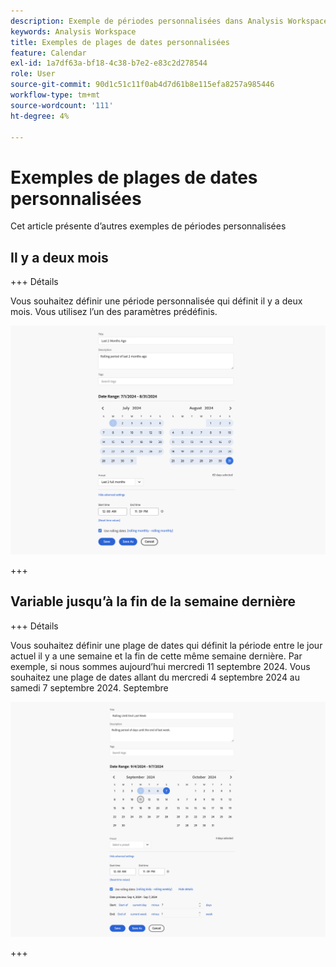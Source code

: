 ```yaml
---
description: Exemple de périodes personnalisées dans Analysis Workspace.
keywords: Analysis Workspace
title: Exemples de plages de dates personnalisées
feature: Calendar
exl-id: 1a7df63a-bf18-4c38-b7e2-e83c2d278544
role: User
source-git-commit: 90d1c51c11f0ab4d7d61b8e115efa8257a985446
workflow-type: tm+mt
source-wordcount: '111'
ht-degree: 4%

---
```


# Exemples de plages de dates personnalisées

Cet article présente d’autres exemples de périodes personnalisées



## Il y a deux mois

+++ Détails

Vous souhaitez définir une période personnalisée qui définit il y a deux mois. Vous utilisez l’un des paramètres prédéfinis.

![Il y a 2 derniers mois](assets/date-range-example-simple.png)

+++


## Variable jusqu’à la fin de la semaine dernière

+++ Détails

Vous souhaitez définir une plage de dates qui définit la période entre le jour actuel il y a une semaine et la fin de cette même semaine dernière. Par exemple, si nous sommes aujourd’hui mercredi 11 septembre 2024. Vous souhaitez une plage de dates allant du mercredi 4 septembre 2024 au samedi 7 septembre 2024. Septembre

![Exemple de plage de dates](assets/date-range-example.png)

+++

<!--
## Example: Use a 7-day rolling date range

You can create a date range that specifies a 7-day rolling window that ends one week ago:

![](assets/create_date_range.png)

Use *`rolling daily`*.

* The Start settings would be *`current day minus 6 days`*.

* The End settings would be *`current day minus 7 days`*.

This date range can be a component that you drag onto any freeform table.
-->